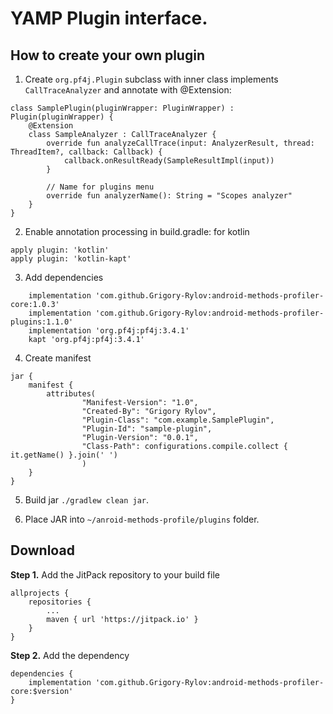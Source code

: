 # YAMP Plugin interface.

## How to create your own plugin
1. Create `org.pf4j.Plugin` subclass with inner class implements 
`CallTraceAnalyzer` and annotate with @Extension:
```
class SamplePlugin(pluginWrapper: PluginWrapper) : Plugin(pluginWrapper) {
    @Extension
    class SampleAnalyzer : CallTraceAnalyzer {
        override fun analyzeCallTrace(input: AnalyzerResult, thread: ThreadItem?, callback: Callback) {
            callback.onResultReady(SampleResultImpl(input))
        }

        // Name for plugins menu
        override fun analyzerName(): String = "Scopes analyzer"
    }
}

```

2. Enable annotation processing in build.gradle:
for kotlin
```
apply plugin: 'kotlin'
apply plugin: 'kotlin-kapt'

```

3. Add dependencies
```
    implementation 'com.github.Grigory-Rylov:android-methods-profiler-core:1.0.3'
    implementation 'com.github.Grigory-Rylov:android-methods-profiler-plugins:1.1.0'
    implementation 'org.pf4j:pf4j:3.4.1'
    kapt 'org.pf4j:pf4j:3.4.1'
```

4. Create manifest
```
jar {
    manifest {
        attributes(
                "Manifest-Version": "1.0",
                "Created-By": "Grigory Rylov",
                "Plugin-Class": "com.example.SamplePlugin",
                "Plugin-Id": "sample-plugin",
                "Plugin-Version": "0.0.1",
                "Class-Path": configurations.compile.collect { it.getName() }.join(' ')
                )
    }
}

```
5. Build jar `./gradlew clean jar`. 

6. Place JAR into `~/anroid-methods-profile/plugins` folder.

## Download
**Step 1.** Add the JitPack repository to your build file
```
allprojects {
    repositories {
	    ...
	    maven { url 'https://jitpack.io' }
	}
}
```	

**Step 2.** Add the dependency
```
dependencies {
    implementation 'com.github.Grigory-Rylov:android-methods-profiler-core:$version'
}
```
